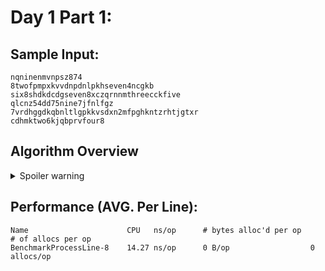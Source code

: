# Day 1 Part 1:

## Sample Input:
```
nqninenmvnpsz874
8twofpmpxkvvdnpdnlpkhseven4ncgkb
six8shdkdcdgseven8xczqrnnmthreecckfive
qlcnz54dd75nine7jfnlfgz
7vrdhggdkqbnltlgpkkvsdxn2mfpghkntzrhtjgtxr
cdhmktwo6kjqbprvfour8
```

## Algorithm Overview
<details>
  <summary>Spoiler warning</summary>

As all "Advents of Code" this starts off fairly simple. Walk each rune of the string and do the following:

A. If it's a number, and we haven't seen a number before, store it as the first number.

B. If it's a number, and we _have_ seen a number before, store it as the second number, replacing the old second number.

Once every character is looped over, return the first number multiplied by 11 if there is no second number or the first number multiplied by 10 plus the second number.
</details>

## Performance (AVG. Per Line):
```
Name                      CPU   ns/op      # bytes alloc'd per op      # of allocs per op
BenchmarkProcessLine-8    14.27 ns/op      0 B/op	               0 allocs/op
```